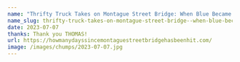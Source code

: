 ```yaml
---
name: "Thrifty Truck Takes on Montague Street Bridge: When Blue Became Bruised!"
name_slug: thrifty-truck-takes-on-montague-street-bridge--when-blue-became-bruised-
date: 2023-07-07
thanks: Thank you THOMAS!
url: https://howmanydayssincemontaguestreetbridgehasbeenhit.com/
image: /images/chumps/2023-07-07.jpg
---
```

